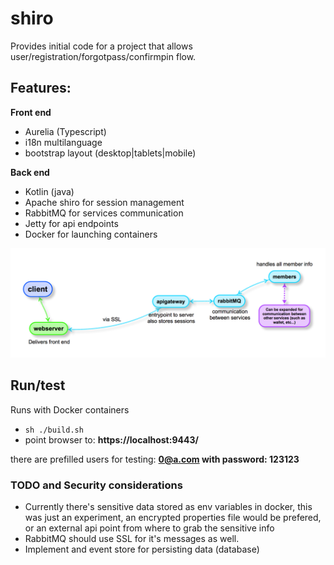 # shiro
Provides initial code for a project that allows user/registration/forgotpass/confirmpin flow.

## Features: 
**Front end**
- Aurelia (Typescript)
- i18n multilanguage
- bootstrap layout (desktop|tablets|mobile)

**Back end**
- Kotlin (java)
- Apache shiro for session management
- RabbitMQ for services communication
- Jetty for api endpoints
- Docker for launching containers

![Image of Flow](./resources/readme/setup.png)

## Run/test
Runs with Docker containers
- ```sh ./build.sh```
- point browser to: **https://localhost:9443/**

there are prefilled users for testing: **0@a.com  with password: 123123**


### TODO and Security considerations
- Currently there's sensitive data stored as env variables in docker, this was just an experiment, an encrypted properties file would be prefered, or an external api point from where to grab the sensitive info
- RabbitMQ should use SSL for it's messages as well.
- Implement and event store for persisting data (database)